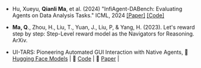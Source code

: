 - Hu, Xueyu, <strong>Qianli Ma</strong>, et al. (2024) "InfiAgent-DABench: Evaluating Agents on Data Analysis Tasks." ICML, 2024 <a href="https://arxiv.org/abs/2401.05507">[Paper]</a> <a href="https://github.com/InfiAgent/InfiAgent">[Code]</a>

- <strong>Ma, Q</strong>., Zhou, H., Liu, T., Yuan, J., Liu, P, & Yang, H. (2023). Let's reward step by step: Step-Level reward model as the Navigators for Reasoning. ArXiv.

-  UI-TARS: Pioneering Automated GUI Interaction with Native Agents, 🤗 <a href="https://huggingface.co/bytedance-research/UI-TARS-7B-DPO">Hugging Face Models</a> | 🤖 <a href="https://github.com/bytedance/UI-TARS/tree/main">Code</a> | 📑 <a href="https://arxiv.org/abs/2501.12326">Paper</a> |